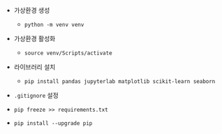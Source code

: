 - 가상환경 생성
    - `python -m venv venv`
- 가상환경 활성화
    - `source venv/Scripts/activate`
- 라이브러리 설치
    - `pip install pandas jupyterlab matplotlib scikit-learn seaborn`
- `.gitignore` 설정

- `pip freeze >> requirements.txt`
- `pip install --upgrade pip`